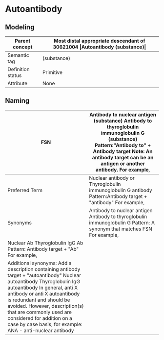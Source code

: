 # Autoantibody

## Modeling

| Parent concept | Most distal appropriate descendant of 30621004 \|Autoantibody (substance)\| |
|---|---|
| Semantic tag | (substance) |
| Definition status | Primitive |
| Attribute | None |

## Naming

| FSN | Antibody to nuclear antigen (substance) Antibody to thyroglobulin immunoglobulin G (substance) Pattern:"Antibody to" + Antibody target Note: An antibody target can be an antigen or another antibody. For example, |
|---|---|
| Preferred Term | Nuclear antibody or Thyroglobulin immunoglobulin G antibody Pattern:Antibody target + "antibody" For example, |
| Synonyms | Antibody to nuclear antigen Antibody to thyroglobulin immunoglobulin G Pattern: A synonym that matches FSN For example, |
| Nuclear Ab Thyroglobulin IgG Ab Pattern: Antibody target + "Ab" For example, |   |
| Additional synonyms: Add a description containing antibody target + "autoantibody" Nuclear autoantibody Thyroglobulin IgG autoantibody In general, anti X antibody or anti X autoantibody is redundant and should be avoided. However, description(s) that are commonly used are considered for addition on a case by case basis, for example: ANA - anti-nuclear antibody |   |

